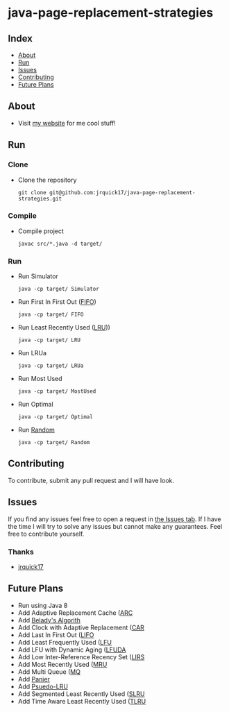 # java-page-replacement-strategies

## Index ##

* [About](#about)
* [Run](#run)
* [Issues](#issues)
* [Contributing](#contributing)
* [Future Plans](#future-plans)

## About ## 


* Visit [my website](https://jrquick.com) for me cool stuff!

## Run

### Clone

* Clone the repository

    ```git clone git@github.com:jrquick17/java-page-replacement-strategies.git```
    
### Compile
    
* Compile project

    ```javac src/*.java -d target/```
    
### Run
    
* Run Simulator

    ```java -cp target/ Simulator```
    
* Run First In First Out ([FIFO](https://en.wikipedia.org/wiki/FIFO_(computing_and_electronics)))

    ```java -cp target/ FIFO```
    
* Run Least Recently Used ([LRU](https://en.wikipedia.org/wiki/Cache_replacement_policies#Least_recently_used_(LRU))))

    ```java -cp target/ LRU```
    
* Run LRUa

    ```java -cp target/ LRUa```
    
* Run Most Used

    ```java -cp target/ MostUsed```
    
* Run Optimal

    ```java -cp target/ Optimal```
    
* Run [Random](https://en.wikipedia.org/wiki/Cache_replacement_policies#Random_replacement_(RR))

    ```java -cp target/ Random```
    

## Contributing ##

To contribute, submit any pull request and I will have look.  

## Issues ##

If you find any issues feel free to open a request in [the Issues tab](https://github.com/jrquick17/java-page-replacement-strategies/issues). If I have the time I will try to solve any issues but cannot make any guarantees. Feel free to contribute yourself.

### Thanks ###

* [jrquick17](https://github.com/jrquick17)

## Future Plans

* Run using Java 8
* Add Adaptive Replacement Cache ([ARC](https://en.wikipedia.org/wiki/Cache_replacement_policies#Adaptive_replacement_cache_(ARC))
* Add [Belady's Algorith](https://en.wikipedia.org/wiki/Cache_replacement_policies#B%C3%A9l%C3%A1dy's_algorithm)
* Add Clock with Adaptive Replacement ([CAR](https://en.wikipedia.org/wiki/Cache_replacement_policies#Clock_with_adaptive_replacement_(CAR))
* Add Last In First Out ([LIFO](https://en.wikipedia.org/wiki/Cache_replacement_policies#Last_in_first_out_(LIFO))
* Add Least Frequently Used ([LFU](https://en.wikipedia.org/wiki/Cache_replacement_policies#Least-frequently_used_(LFU))
* Add LFU with Dynamic Aging ([LFUDA](https://en.wikipedia.org/wiki/Cache_replacement_policies#LFU_with_dynamic_aging_(LFUDA))
* Add Low Inter-Reference Recency Set ([LIRS](https://en.wikipedia.org/wiki/Cache_replacement_policies#Low_inter-reference_recency_set_(LIRS))
* Add Most Recently Used ([MRU](https://en.wikipedia.org/wiki/Cache_replacement_policies#Most_recently_used_(MRU))
* Add Multi Queue ([MQ](https://en.wikipedia.org/wiki/Cache_replacement_policies#Multi_queue_(MQ))
* Add [Panier](https://en.wikipedia.org/wiki/Cache_replacement_policies#Pannier:_Container-based_caching_algorithm_for_compound_objects)
* Add [Psuedo-LRU](https://en.wikipedia.org/wiki/Cache_replacement_policies#Pseudo-LRU_(PLRU))
* Add Segmented Least Recently Used ([SLRU](https://en.wikipedia.org/wiki/Cache_replacement_policies#Segmented_LRU_(SLRU))
* Add Time Aware Least Recently Used ([TLRU](https://en.wikipedia.org/wiki/Cache_replacement_policies#Time_aware_least_recently_used_(TLRU))

